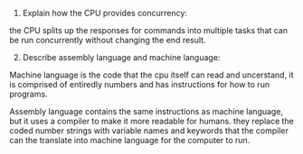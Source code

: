 <!-- Answers to the Short Answer Essay Questions go here -->

1. Explain how the CPU provides concurrency:

the CPU splits up the responses for commands into multiple tasks that can be run concurrently without changing the end result.


2. Describe assembly language and machine language:

Machine language is the code that the cpu itself can read and uncerstand, it is comprised of entiredly numbers and has instructions for how to run programs.

Assembly language contains the same instructions as machine language, but it uses a compiler to make it more readable for humans. they replace the coded number strings with variable names and keywords that the compiler can the translate into machine language for the computer to run.
